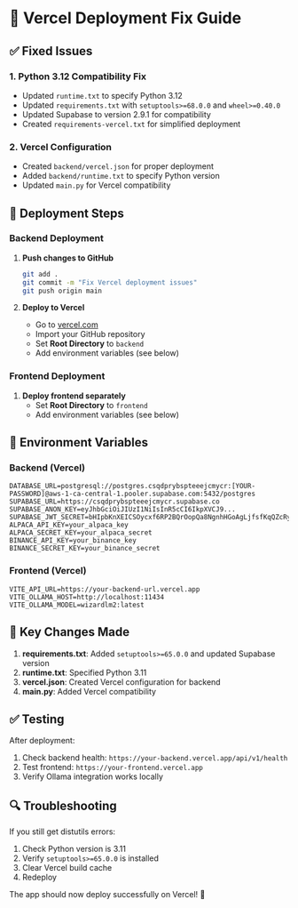 # 🚀 Vercel Deployment Fix Guide

## ✅ **Fixed Issues**

### **1. Python 3.12 Compatibility Fix**
- Updated `runtime.txt` to specify Python 3.12
- Updated `requirements.txt` with `setuptools>=68.0.0` and `wheel>=0.40.0`
- Updated Supabase to version 2.9.1 for compatibility
- Created `requirements-vercel.txt` for simplified deployment

### **2. Vercel Configuration**
- Created `backend/vercel.json` for proper deployment
- Added `backend/runtime.txt` to specify Python version
- Updated `main.py` for Vercel compatibility

## 🚀 **Deployment Steps**

### **Backend Deployment**
1. **Push changes to GitHub**
   ```bash
   git add .
   git commit -m "Fix Vercel deployment issues"
   git push origin main
   ```

2. **Deploy to Vercel**
   - Go to [vercel.com](https://vercel.com)
   - Import your GitHub repository
   - Set **Root Directory** to `backend`
   - Add environment variables (see below)

### **Frontend Deployment**
1. **Deploy frontend separately**
   - Set **Root Directory** to `frontend`
   - Add environment variables (see below)

## 🔧 **Environment Variables**

### **Backend (Vercel)**
```
DATABASE_URL=postgresql://postgres.csqdprybspteeejcmycr:[YOUR-PASSWORD]@aws-1-ca-central-1.pooler.supabase.com:5432/postgres
SUPABASE_URL=https://csqdprybspteeejcmycr.supabase.co
SUPABASE_ANON_KEY=eyJhbGciOiJIUzI1NiIsInR5cCI6IkpXVCJ9...
SUPABASE_JWT_SECRET=bHIpbKnXEICSOycxf6RP2BQrOopQa8NgnhHGoAgLjfsfKqQZcRyWopr9QNMC/rlhoVGK3nhPwHHcTYtQKJqbQg==
ALPACA_API_KEY=your_alpaca_key
ALPACA_SECRET_KEY=your_alpaca_secret
BINANCE_API_KEY=your_binance_key
BINANCE_SECRET_KEY=your_binance_secret
```

### **Frontend (Vercel)**
```
VITE_API_URL=https://your-backend-url.vercel.app
VITE_OLLAMA_HOST=http://localhost:11434
VITE_OLLAMA_MODEL=wizardlm2:latest
```

## 🎯 **Key Changes Made**

1. **requirements.txt**: Added `setuptools>=65.0.0` and updated Supabase version
2. **runtime.txt**: Specified Python 3.11
3. **vercel.json**: Created Vercel configuration for backend
4. **main.py**: Added Vercel compatibility

## ✅ **Testing**

After deployment:
1. Check backend health: `https://your-backend.vercel.app/api/v1/health`
2. Test frontend: `https://your-frontend.vercel.app`
3. Verify Ollama integration works locally

## 🔍 **Troubleshooting**

If you still get distutils errors:
1. Check Python version is 3.11
2. Verify `setuptools>=65.0.0` is installed
3. Clear Vercel build cache
4. Redeploy

The app should now deploy successfully on Vercel! 🎉
